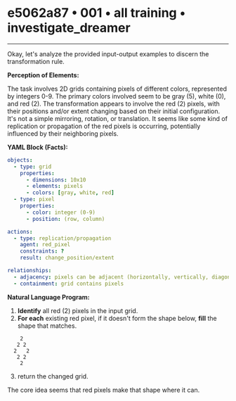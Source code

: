 # e5062a87 • 001 • all training • investigate_dreamer

---
Okay, let's analyze the provided input-output examples to discern the transformation rule.

**Perception of Elements:**

The task involves 2D grids containing pixels of different colors, represented by integers 0-9. The primary colors involved seem to be gray (5), white (0), and red (2). The transformation appears to involve the red (2) pixels, with their positions and/or extent changing based on their initial configuration. It's not a simple mirroring, rotation, or translation. It seems like some kind of replication or propagation of the red pixels is occurring, potentially influenced by their neighboring pixels.

**YAML Block (Facts):**



```yaml
objects:
  - type: grid
    properties:
      - dimensions: 10x10
      - elements: pixels
      - colors: [gray, white, red]
  - type: pixel
    properties:
      - color: integer (0-9)
      - position: (row, column)

actions:
  - type: replication/propagation
    agent: red_pixel
    constraints: ?
    result: change_position/extent

relationships:
  - adjacency: pixels can be adjacent (horizontally, vertically, diagonally)
  - containment: grid contains pixels
```



**Natural Language Program:**

1. **Identify** all red (2) pixels in the input grid.
2. **For each** existing red pixel, if it doesn't form the shape below, **fill** the shape that matches.
   

```
    2
   2 2
  2   2
   2 2
    2
   ```


3. return the changed grid.

The core idea seems that red pixels make that shape where it can.

